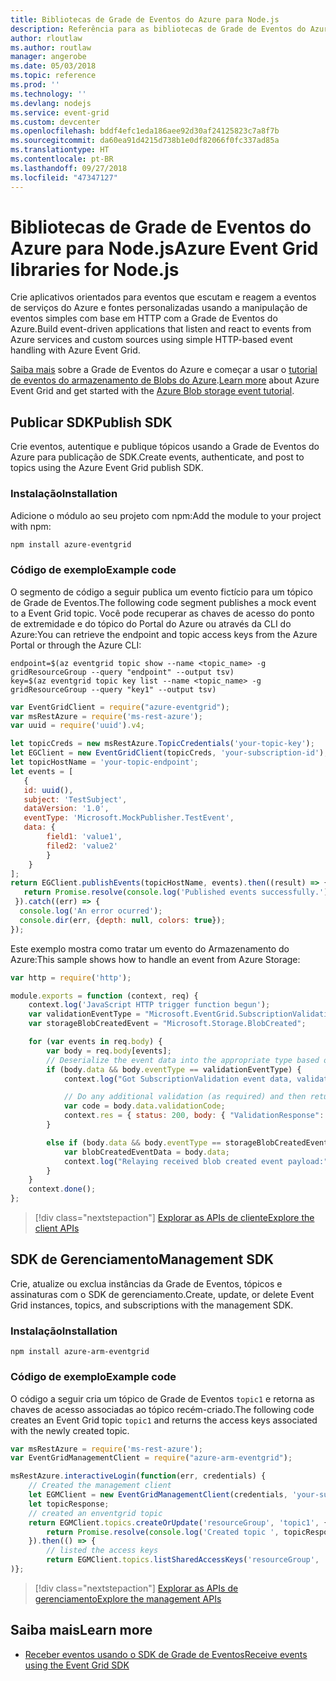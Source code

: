```yaml
---
title: Bibliotecas de Grade de Eventos do Azure para Node.js
description: Referência para as bibliotecas de Grade de Eventos do Azure para Node.js
author: rloutlaw
ms.author: routlaw
manager: angerobe
ms.date: 05/03/2018
ms.topic: reference
ms.prod: ''
ms.technology: ''
ms.devlang: nodejs
ms.service: event-grid
ms.custom: devcenter
ms.openlocfilehash: bddf4efc1eda186aee92d30af24125823c7a8f7b
ms.sourcegitcommit: da60ea91d4215d738b1e0df82066f0fc337ad85a
ms.translationtype: HT
ms.contentlocale: pt-BR
ms.lasthandoff: 09/27/2018
ms.locfileid: "47347127"
---
```

# <a name="azure-event-grid-libraries-for-nodejs"></a><span data-ttu-id="03038-103">Bibliotecas de Grade de Eventos do Azure para Node.js</span><span class="sxs-lookup"><span data-stu-id="03038-103">Azure Event Grid libraries for Node.js</span></span>

<span data-ttu-id="03038-104">Crie aplicativos orientados para eventos que escutam e reagem a eventos de serviços do Azure e fontes personalizadas usando a manipulação de eventos simples com base em HTTP com a Grade de Eventos do Azure.</span><span class="sxs-lookup"><span data-stu-id="03038-104">Build event-driven applications that listen and react to events from Azure services and custom sources using simple HTTP-based event handling with Azure Event Grid.</span></span>

<span data-ttu-id="03038-105">[Saiba mais](/azure/event-grid/overview) sobre a Grade de Eventos do Azure e começar a usar o [tutorial de eventos do armazenamento de Blobs do Azure](/azure/storage/blobs/storage-blob-event-quickstart).</span><span class="sxs-lookup"><span data-stu-id="03038-105">[Learn more](/azure/event-grid/overview) about Azure Event Grid and get started with the [Azure Blob storage event tutorial](/azure/storage/blobs/storage-blob-event-quickstart).</span></span> 

## <a name="publish-sdk"></a><span data-ttu-id="03038-106">Publicar SDK</span><span class="sxs-lookup"><span data-stu-id="03038-106">Publish SDK</span></span>

<span data-ttu-id="03038-107">Crie eventos, autentique e publique tópicos usando a Grade de Eventos do Azure para publicação de SDK.</span><span class="sxs-lookup"><span data-stu-id="03038-107">Create events, authenticate, and post to topics using the Azure Event Grid publish SDK.</span></span>

### <a name="installation"></a><span data-ttu-id="03038-108">Instalação</span><span class="sxs-lookup"><span data-stu-id="03038-108">Installation</span></span>

<span data-ttu-id="03038-109">Adicione o módulo ao seu projeto com npm:</span><span class="sxs-lookup"><span data-stu-id="03038-109">Add the module to your project with npm:</span></span>

```bash
npm install azure-eventgrid
```

### <a name="example-code"></a><span data-ttu-id="03038-110">Código de exemplo</span><span class="sxs-lookup"><span data-stu-id="03038-110">Example code</span></span>

<span data-ttu-id="03038-111">O segmento de código a seguir publica um evento fictício para um tópico de Grade de Eventos.</span><span class="sxs-lookup"><span data-stu-id="03038-111">The following code segment publishes a mock event to a Event Grid topic.</span></span> <span data-ttu-id="03038-112">Você pode recuperar as chaves de acesso do ponto de extremidade e do tópico do Portal do Azure ou através da CLI do Azure:</span><span class="sxs-lookup"><span data-stu-id="03038-112">You can retrieve the endpoint and topic access keys from the Azure Portal or through the Azure CLI:</span></span>

```azurecli-interactive
endpoint=$(az eventgrid topic show --name <topic_name> -g gridResourceGroup --query "endpoint" --output tsv)
key=$(az eventgrid topic key list --name <topic_name> -g gridResourceGroup --query "key1" --output tsv)
```

```javascript
var EventGridClient = require("azure-eventgrid");
var msRestAzure = require('ms-rest-azure');
var uuid = require('uuid').v4;

let topicCreds = new msRestAzure.TopicCredentials('your-topic-key');
let EGClient = new EventGridClient(topicCreds, 'your-subscription-id');
let topicHostName = 'your-topic-endpoint';
let events = [
   {
   id: uuid(),
   subject: 'TestSubject',
   dataVersion: '1.0',
   eventType: 'Microsoft.MockPublisher.TestEvent',
   data: {
        field1: 'value1',
        filed2: 'value2'
        }
    }
];
return EGClient.publishEvents(topicHostName, events).then((result) => {
   return Promise.resolve(console.log('Published events successfully.'));
 }).catch((err) => {
  console.log('An error ocurred');
  console.dir(err, {depth: null, colors: true});
});
```

<span data-ttu-id="03038-113">Este exemplo mostra como tratar um evento do Armazenamento do Azure:</span><span class="sxs-lookup"><span data-stu-id="03038-113">This sample shows how to handle an event from Azure Storage:</span></span>

```javascript
var http = require('http');

module.exports = function (context, req) {
    context.log('JavaScript HTTP trigger function begun');
    var validationEventType = "Microsoft.EventGrid.SubscriptionValidationEvent";
    var storageBlobCreatedEvent = "Microsoft.Storage.BlobCreated";

    for (var events in req.body) {
        var body = req.body[events];
        // Deserialize the event data into the appropriate type based on event type  
        if (body.data && body.eventType == validationEventType) {
            context.log("Got SubscriptionValidation event data, validation code: " + body.data.validationCode + " topic: " + body.topic);

            // Do any additional validation (as required) and then return back the below response
            var code = body.data.validationCode;
            context.res = { status: 200, body: { "ValidationResponse": code } };
        }

        else if (body.data && body.eventType == storageBlobCreatedEvent) {
            var blobCreatedEventData = body.data;
            context.log("Relaying received blob created event payload:" + JSON.stringify(blobCreatedEventData));
        }
    }
    context.done();
};
```

> [!div class="nextstepaction"]
> [<span data-ttu-id="03038-114">Explorar as APIs de cliente</span><span class="sxs-lookup"><span data-stu-id="03038-114">Explore the client APIs</span></span>](/javascript/api/overview/azure/eventgrid/client)

## <a name="management-sdk"></a><span data-ttu-id="03038-115">SDK de Gerenciamento</span><span class="sxs-lookup"><span data-stu-id="03038-115">Management SDK</span></span>

<span data-ttu-id="03038-116">Crie, atualize ou exclua instâncias da Grade de Eventos, tópicos e assinaturas com o SDK de gerenciamento.</span><span class="sxs-lookup"><span data-stu-id="03038-116">Create, update, or delete Event Grid instances, topics, and subscriptions with the management SDK.</span></span>

### <a name="installation"></a><span data-ttu-id="03038-117">Instalação</span><span class="sxs-lookup"><span data-stu-id="03038-117">Installation</span></span>

```
npm install azure-arm-eventgrid
```

### <a name="example-code"></a><span data-ttu-id="03038-118">Código de exemplo</span><span class="sxs-lookup"><span data-stu-id="03038-118">Example code</span></span>

<span data-ttu-id="03038-119">O código a seguir cria um tópico de Grade de Eventos `topic1` e retorna as chaves de acesso associadas ao tópico recém-criado.</span><span class="sxs-lookup"><span data-stu-id="03038-119">The following code creates an Event Grid topic `topic1` and returns the access keys associated with the newly created topic.</span></span>

```javascript
var msRestAzure = require('ms-rest-azure');
var EventGridManagementClient = require("azure-arm-eventgrid");

msRestAzure.interactiveLogin(function(err, credentials) {
    // Created the management client
    let EGMClient = new EventGridManagementClient(credentials, 'your-subscription-id');
    let topicResponse;
    // created an enventgrid topic
    return EGMClient.topics.createOrUpdate('resourceGroup', 'topic1', { location: 'westus' }).then((topicResponse) => {
        return Promise.resolve(console.log('Created topic ', topicResponse));
    }).then(() => {
        // listed the access keys
        return EGMClient.topics.listSharedAccessKeys('resourceGroup', 'topic1')}
)};
```

> [!div class="nextstepaction"]
> [<span data-ttu-id="03038-120">Explorar as APIs de gerenciamento</span><span class="sxs-lookup"><span data-stu-id="03038-120">Explore the management APIs</span></span>](/javascript/api/overview/azure/eventgrid/management)

## <a name="learn-more"></a><span data-ttu-id="03038-121">Saiba mais</span><span class="sxs-lookup"><span data-stu-id="03038-121">Learn more</span></span>

- [<span data-ttu-id="03038-122">Receber eventos usando o SDK de Grade de Eventos</span><span class="sxs-lookup"><span data-stu-id="03038-122">Receive events using the Event Grid SDK</span></span>](/azure/event-grid/receive-events)
